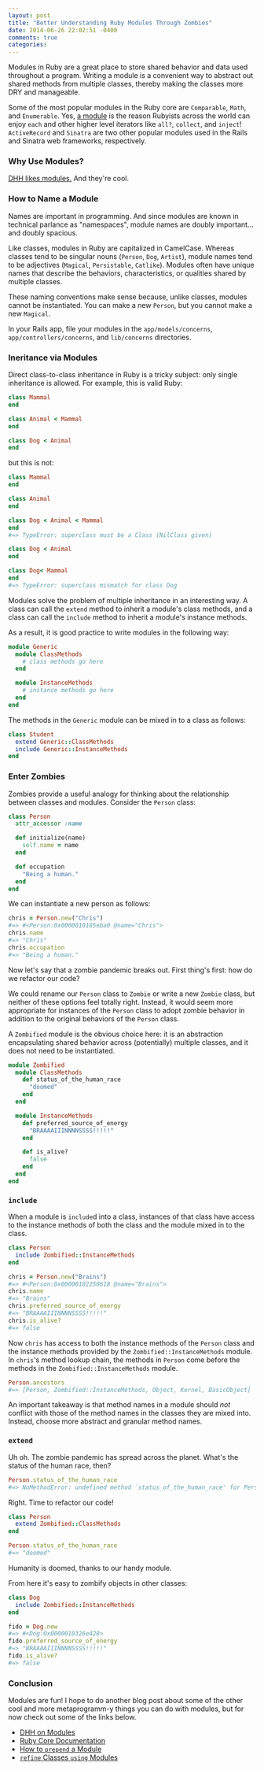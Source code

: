 ```yaml
---
layout: post
title: "Better Understanding Ruby Modules Through Zombies"
date: 2014-06-26 22:02:51 -0400
comments: true
categories: 
---
```


Modules in Ruby are a great place to store shared behavior and data used throughout a program. Writing a module is a convenient way to abstract out shared methods from multiple classes, thereby making the classes more DRY and manageable.

Some of the most popular modules in the Ruby core are `Comparable`, `Math`, and `Enumerable`. Yes, [a module](http://ruby-doc.org/core-2.1.2/Enumerable.html) is the reason Rubyists across the world can enjoy `each` and other higher level iterators like `all?`, `collect`, and `inject`! `ActiveRecord` and `Sinatra` are two other popular modules used in the Rails and Sinatra web frameworks, respectively.

### Why Use Modules?

[DHH likes modules.](http://signalvnoise.com/posts/3372-put-chubby-models-on-a-diet-with-concerns) And they're cool.

### How to Name a Module

Names are important in programming. And since modules are known in technical parlance as "namespaces", module names are doubly important... and doubly spacious.

Like classes, modules in Ruby are capitalized in CamelCase. Whereas classes tend to be singular nouns (`Person`, `Dog`, `Artist`), module names tend to be adjectives (`Magical`, `Persistable`, `Catlike`). Modules often have unique names that describe the behaviors, characteristics, or qualities shared by multiple classes.

These naming conventions make sense because, unlike classes, modules cannot be instantiated. You can make a new `Person`, but you cannot make a new `Magical`.

In your Rails app, file your modules in the `app/models/concerns`, `app/controllers/concerns`, and `lib/concerns` directories.

### Ineritance via Modules

Direct class-to-class inheritance in Ruby is a tricky subject: only single inheritance is allowed. For example, this is valid Ruby:
```ruby
class Mammal
end

class Animal < Mammal
end

class Dog < Animal
end
```
but this is not:
```ruby
class Mammal
end

class Animal
end

class Dog < Animal < Mammal
end
#=> TypeError: superclass must be a Class (NilClass given)

class Dog < Animal
end

class Dog< Mammal
end
#=> TypeError: superclass mismatch for class Dog
```

Modules solve the problem of multiple inheritance in an interesting way. A class can call the `extend` method to inherit a module's class methods, and a class can call the `include` method to inherit a module's instance methods.

As a result, it is good practice to write modules in the following way:

```ruby
module Generic
  module ClassMethods
    # class methods go here
  end

  module InstanceMethods
    # instance methods go here
  end
end
```

The methods in the `Generic` module can be mixed in to a class as follows:

```ruby
class Student
  extend Generic::ClassMethods
  include Generic::InstanceMethods
end
```

### Enter Zombies

Zombies provide a useful analogy for thinking about the relationship between classes and modules. Consider the `Person` class:

```ruby
class Person
  attr_accessor :name

  def initialize(name)
    self.name = name
  end

  def occupation
    "Being a human."
  end
end
```

We can instantiate a new person as follows:

```ruby
chris = Person.new("Chris")
#=> #<Person:0x0000010185eba0 @name="Chris">
chris.name
#=> "Chris"
chris.occupation
#=> "Being a human."
```

Now let's say that a zombie pandemic breaks out. First thing's first: how do we refactor our code?

We could rename our `Person` class to `Zombie` or write a new `Zombie` class, but neither of these options feel totally right. Instead, it would seem more appropriate for instances of the `Person` class to adopt zombie behavior in addition to the original behaviors of the `Person` class.

A `Zombified` module is the obvious choice here: it is an abstraction encapsulating shared behavior across (potentially) multiple classes, and it does not need to be instantiated.

```ruby
module Zombified
  module ClassMethods
    def status_of_the_human_race
      "doomed"
    end
  end

  module InstanceMethods
    def preferred_source_of_energy
      "BRAAAAIIINNNNSSSS!!!!!"
    end

    def is_alive?
      false
    end
  end
end
```

### `include`

When a module is `include`d into a class, instances of that class have access to the instance methods of both the class and the module mixed in to the class.

```ruby
class Person
  include Zombified::InstanceMethods
end

chris = Person.new("Brains")
#=> #<Person:0x00000102250618 @name="Brains">
chris.name
#=> "Brains"
chris.preferred_source_of_energy
#=> "BRAAAAIIINNNNSSSS!!!!!"
chris.is_alive?
#=> false
```

Now `chris` has access to both the instance methods of the `Person` class and the instance methods provided by the `Zombified::InstanceMethods` module. In `chris`'s method lookup chain, the methods in `Person` come before the methods in the `Zombified::InstanceMethods` module.

```ruby
Person.ancestors
#=> [Person, Zombified::InstanceMethods, Object, Kernel, BasicObject]
```

An important takeaway is that method names in a module should *not* conflict with those of the method names in the classes they are mixed into. Instead, choose more abstract and granular method names.

### `extend`

Uh oh. The zombie pandemic has spread across the planet. What's the status of the human race, then?

```ruby
Person.status_of_the_human_race
#=> NoMethodError: undefined method `status_of_the_human_race' for Person:Class
```

Right. Time to refactor our code!

```ruby
class Person
  extend Zombified::ClassMethods
end

Person.status_of_the_human_race
#=> "doomed"
```

Humanity is doomed, thanks to our handy module.

From here it's easy to zombify objects in other classes:

```ruby
class Dog
  include Zombified::InstanceMethods
end

fido = Dog.new
#=> #<Dog:0x0000010326e428>
fido.preferred_source_of_energy
#=> "BRAAAAIIINNNNSSSS!!!!!"
fido.is_alive?
#=> false
```

### Conclusion

Modules are fun! I hope to do another blog post about some of the other cool and more metaprogramm-y things you can do with modules, but for now check out some of the links below.


- [DHH on Modules](http://signalvnoise.com/posts/3372-put-chubby-models-on-a-diet-with-concerns)
- [Ruby Core Documentation](http://www.ruby-doc.org/core-2.1.2/Module.html)
- [How to `prepend` a Module](http://gshutler.com/2013/04/ruby-2-module-prepend/)
- [`refine` Classes `using` Modules](http://dev.af83.com/2012/11/05/ruby-2-0-module-refine.html)